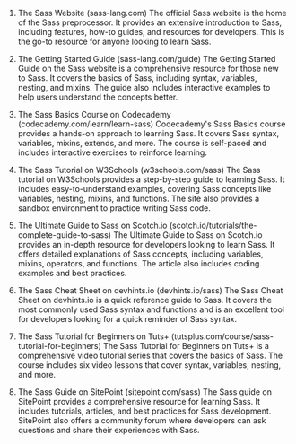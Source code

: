 

1. The Sass Website (sass-lang.com)
The official Sass website is the home of the Sass preprocessor. It provides an extensive introduction to Sass, including features, how-to guides, and resources for developers. This is the go-to resource for anyone looking to learn Sass.

2. The Getting Started Guide (sass-lang.com/guide)
The Getting Started Guide on the Sass website is a comprehensive resource for those new to Sass. It covers the basics of Sass, including syntax, variables, nesting, and mixins. The guide also includes interactive examples to help users understand the concepts better.

3. The Sass Basics Course on Codecademy (codecademy.com/learn/learn-sass)
Codecademy's Sass Basics course provides a hands-on approach to learning Sass. It covers Sass syntax, variables, mixins, extends, and more. The course is self-paced and includes interactive exercises to reinforce learning.

4. The Sass Tutorial on W3Schools (w3schools.com/sass)
The Sass tutorial on W3Schools provides a step-by-step guide to learning Sass. It includes easy-to-understand examples, covering Sass concepts like variables, nesting, mixins, and functions. The site also provides a sandbox environment to practice writing Sass code.

5. The Ultimate Guide to Sass on Scotch.io (scotch.io/tutorials/the-complete-guide-to-sass)
The Ultimate Guide to Sass on Scotch.io provides an in-depth resource for developers looking to learn Sass. It offers detailed explanations of Sass concepts, including variables, mixins, operators, and functions. The article also includes coding examples and best practices.

6. The Sass Cheat Sheet on devhints.io (devhints.io/sass)
The Sass Cheat Sheet on devhints.io is a quick reference guide to Sass. It covers the most commonly used Sass syntax and functions and is an excellent tool for developers looking for a quick reminder of Sass syntax.

7. The Sass Tutorial for Beginners on Tuts+ (tutsplus.com/course/sass-tutorial-for-beginners)
The Sass Tutorial for Beginners on Tuts+ is a comprehensive video tutorial series that covers the basics of Sass. The course includes six video lessons that cover syntax, variables, nesting, and more.

8. The Sass Guide on SitePoint (sitepoint.com/sass)
The Sass guide on SitePoint provides a comprehensive resource for learning Sass. It includes tutorials, articles, and best practices for Sass development. SitePoint also offers a community forum where developers can ask questions and share their experiences with Sass.